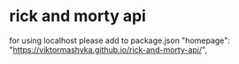 # rick and morty api

for using localhost please add to package.json "homepage":
"https://viktormashyka.github.io/rick-and-morty-api/",
